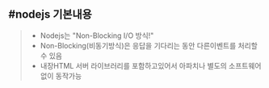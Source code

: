 #nodejs 기본내용
----------
> * Nodejs는 "Non-Blocking I/O 방식!"
> * Non-Blocking(비동기방식)은 응답을 기다리는 동안 다른이벤트를 처리할 수 있음
> * 내장HTML 서버 라이브러리를 포함하고있어서 아파치나 별도의 소프트웨어없이 동작가능
